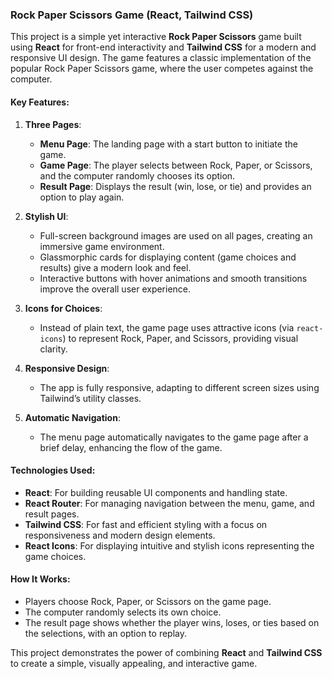 
### **Rock Paper Scissors Game (React, Tailwind CSS)**

This project is a simple yet interactive **Rock Paper Scissors** game built using **React** for front-end interactivity and **Tailwind CSS** for a modern and responsive UI design. The game features a classic implementation of the popular Rock Paper Scissors game, where the user competes against the computer.

#### **Key Features:**

1. **Three Pages**:
   - **Menu Page**: The landing page with a start button to initiate the game.
   - **Game Page**: The player selects between Rock, Paper, or Scissors, and the computer randomly chooses its option.
   - **Result Page**: Displays the result (win, lose, or tie) and provides an option to play again.

2. **Stylish UI**:
   - Full-screen background images are used on all pages, creating an immersive game environment.
   - Glassmorphic cards for displaying content (game choices and results) give a modern look and feel.
   - Interactive buttons with hover animations and smooth transitions improve the overall user experience.

3. **Icons for Choices**:
   - Instead of plain text, the game page uses attractive icons (via `react-icons`) to represent Rock, Paper, and Scissors, providing visual clarity.

4. **Responsive Design**:
   - The app is fully responsive, adapting to different screen sizes using Tailwind’s utility classes.

5. **Automatic Navigation**:
   - The menu page automatically navigates to the game page after a brief delay, enhancing the flow of the game.

#### **Technologies Used**:
- **React**: For building reusable UI components and handling state.
- **React Router**: For managing navigation between the menu, game, and result pages.
- **Tailwind CSS**: For fast and efficient styling with a focus on responsiveness and modern design elements.
- **React Icons**: For displaying intuitive and stylish icons representing the game choices.

#### **How It Works**:
- Players choose Rock, Paper, or Scissors on the game page.
- The computer randomly selects its own choice.
- The result page shows whether the player wins, loses, or ties based on the selections, with an option to replay.

This project demonstrates the power of combining **React** and **Tailwind CSS** to create a simple, visually appealing, and interactive game.

